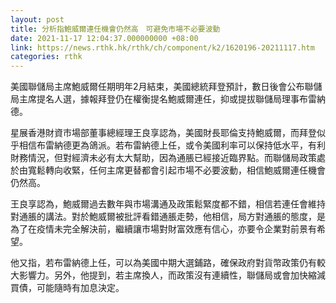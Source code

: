 ```yaml
---
layout: post
title: 分析指鮑威爾連任機會仍然高　可避免市場不必要波動
date: 2021-11-17 12:04:37.000000000 +08:00
link: https://news.rthk.hk/rthk/ch/component/k2/1620196-20211117.htm
categories: rthk
---
```


美國聯儲局主席鮑威爾任期明年2月結束，美國總統拜登預計，數日後會公布聯儲局主席提名人選，據報拜登仍在權衡提名鮑威爾連任，抑或提拔聯儲局理事布雷納德。

星展香港財資市場部董事總經理王良享認為，美國財長耶倫支持鮑威爾，而拜登似乎相信布雷納德更為鴿派。若布雷納德上任，或令美國利率可以保持低水平，有利財務情況，但對經濟未必有太大幫助，因為通脹已經接近臨界點。而聯儲局政策處於由寬鬆轉向收緊，任何主席更替都會引起市場不必要波動，相信鮑威爾連任機會仍然高。

王良享認為，鮑威爾過去數年與市場溝通及政策鬆緊度都不錯，相信若連任會維持對通脹的講法。對於鮑威爾被批評看錯通脹走勢，他相信，局方對通脹的態度，是為了在疫情未完全解決前，繼續讓市場對財富效應有信心，亦要令企業對前景有希望。

他又指，若布雷納德上任，可以為美國中期大選鋪路，確保政府對貨幣政策仍有較大影響力。另外，他提到，若主席換人，而政策沒有連續性，聯儲局或會加快縮減買債，可能隨時有加息決定。
